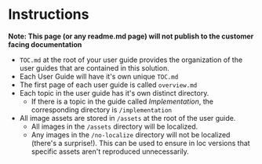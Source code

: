 # Instructions

**Note: This page (or any readme.md page) will not publish to the customer facing documentation**

+ `TOC.md` at the root of your user guide provides the organization of the user guides that are contained in this solution. 
+ Each User Guide will have it's own unique `TOC.md`
+ The first page of each user guide is called `overview.md`
+ Each topic in the user guide has it's own distinct directory.
    + If there is a topic in the guide called *Implementation*, the corresponding directory is `/implementation`
+ All image assets are stored in `/assets` at the root of the user guide.
    + All images in the `/assets` directory will be localized.
    + Any images in the `/no-localize` directory will not be localized (there's a surprise!). This can be used to ensure in loc versions that specific assets aren't reproduced unnecessarily.
